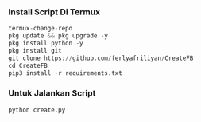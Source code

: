 ### Install Script Di Termux
```python
termux-change-repo
pkg update && pkg upgrade -y
pkg install python -y
pkg install git
git clone https://github.com/ferlyafriliyan/CreateFB
cd CreateFB
pip3 install -r requirements.txt
```
### Untuk Jalankan Script
```python
python create.py
```
